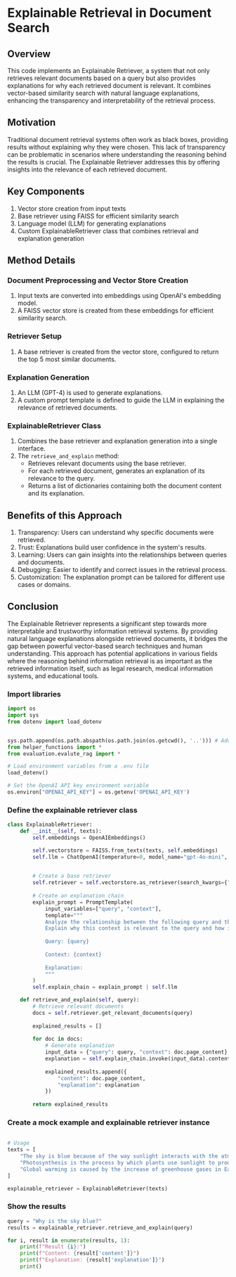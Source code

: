 # Explainable Retrieval in Document Search

## Overview

This code implements an Explainable Retriever, a system that not only retrieves relevant documents based on a query but also provides explanations for why each retrieved document is relevant. It combines vector-based similarity search with natural language explanations, enhancing the transparency and interpretability of the retrieval process.

## Motivation

Traditional document retrieval systems often work as black boxes, providing results without explaining why they were chosen. This lack of transparency can be problematic in scenarios where understanding the reasoning behind the results is crucial. The Explainable Retriever addresses this by offering insights into the relevance of each retrieved document.

## Key Components

1. Vector store creation from input texts
2. Base retriever using FAISS for efficient similarity search
3. Language model (LLM) for generating explanations
4. Custom ExplainableRetriever class that combines retrieval and explanation generation

## Method Details

### Document Preprocessing and Vector Store Creation

1. Input texts are converted into embeddings using OpenAI's embedding model.
2. A FAISS vector store is created from these embeddings for efficient similarity search.

### Retriever Setup

1. A base retriever is created from the vector store, configured to return the top 5 most similar documents.

### Explanation Generation

1. An LLM (GPT-4) is used to generate explanations.
2. A custom prompt template is defined to guide the LLM in explaining the relevance of retrieved documents.

### ExplainableRetriever Class

1. Combines the base retriever and explanation generation into a single interface.
2. The `retrieve_and_explain` method:
   - Retrieves relevant documents using the base retriever.
   - For each retrieved document, generates an explanation of its relevance to the query.
   - Returns a list of dictionaries containing both the document content and its explanation.

## Benefits of this Approach

1. Transparency: Users can understand why specific documents were retrieved.
2. Trust: Explanations build user confidence in the system's results.
3. Learning: Users can gain insights into the relationships between queries and documents.
4. Debugging: Easier to identify and correct issues in the retrieval process.
5. Customization: The explanation prompt can be tailored for different use cases or domains.

## Conclusion

The Explainable Retriever represents a significant step towards more interpretable and trustworthy information retrieval systems. By providing natural language explanations alongside retrieved documents, it bridges the gap between powerful vector-based search techniques and human understanding. This approach has potential applications in various fields where the reasoning behind information retrieval is as important as the retrieved information itself, such as legal research, medical information systems, and educational tools.

 ### Import libraries


```python
import os
import sys
from dotenv import load_dotenv


sys.path.append(os.path.abspath(os.path.join(os.getcwd(), '..'))) # Add the parent directory to the path sicnce we work with notebooks
from helper_functions import *
from evaluation.evalute_rag import *

# Load environment variables from a .env file
load_dotenv()

# Set the OpenAI API key environment variable
os.environ["OPENAI_API_KEY"] = os.getenv('OPENAI_API_KEY')
```

### Define the explainable retriever class 


```python
class ExplainableRetriever:
    def __init__(self, texts):
        self.embeddings = OpenAIEmbeddings()

        self.vectorstore = FAISS.from_texts(texts, self.embeddings)
        self.llm = ChatOpenAI(temperature=0, model_name="gpt-4o-mini", max_tokens=4000)

        
        # Create a base retriever
        self.retriever = self.vectorstore.as_retriever(search_kwargs={"k": 5})
        
        # Create an explanation chain
        explain_prompt = PromptTemplate(
            input_variables=["query", "context"],
            template="""
            Analyze the relationship between the following query and the retrieved context.
            Explain why this context is relevant to the query and how it might help answer the query.
            
            Query: {query}
            
            Context: {context}
            
            Explanation:
            """
        )
        self.explain_chain = explain_prompt | self.llm

    def retrieve_and_explain(self, query):
        # Retrieve relevant documents
        docs = self.retriever.get_relevant_documents(query)
        
        explained_results = []
        
        for doc in docs:
            # Generate explanation
            input_data = {"query": query, "context": doc.page_content}
            explanation = self.explain_chain.invoke(input_data).content
            
            explained_results.append({
                "content": doc.page_content,
                "explanation": explanation
            })
        
        return explained_results


```

### Create a mock example and explainable retriever instance


```python

# Usage
texts = [
    "The sky is blue because of the way sunlight interacts with the atmosphere.",
    "Photosynthesis is the process by which plants use sunlight to produce energy.",
    "Global warming is caused by the increase of greenhouse gases in Earth's atmosphere."
]

explainable_retriever = ExplainableRetriever(texts)

```

### Show the results


```python
query = "Why is the sky blue?"
results = explainable_retriever.retrieve_and_explain(query)

for i, result in enumerate(results, 1):
    print(f"Result {i}:")
    print(f"Content: {result['content']}")
    print(f"Explanation: {result['explanation']}")
    print()
```
